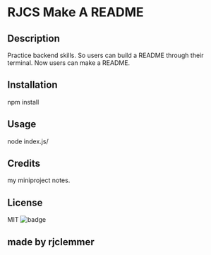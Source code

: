 # RJCS Make A README

## Description
Practice backend skills.
So users can build a README through their terminal.
Now users can make a README.


## Installation
npm install

         

## Usage
node index.js/


## Credits
my miniproject notes.



## License
MIT
![badge](https://img.shields.io/badge/License-MIT-yellow)
## made by rjclemmer